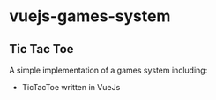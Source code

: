 # vuejs-games-system
## Tic Tac Toe
A simple implementation of a games system including:
- TicTacToe written in VueJs
